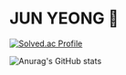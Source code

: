 # JUN YEONG 👋

[![Solved.ac Profile](http://mazassumnida.wtf/api/v2/generate_badge?boj=rlawnsdud920)](https://solved.ac/rlawnsdud920/)

![Anurag's GitHub stats](https://github-readme-stats.vercel.app/api?username=kjyyjk&show_icons=true&theme=tokyonight)
